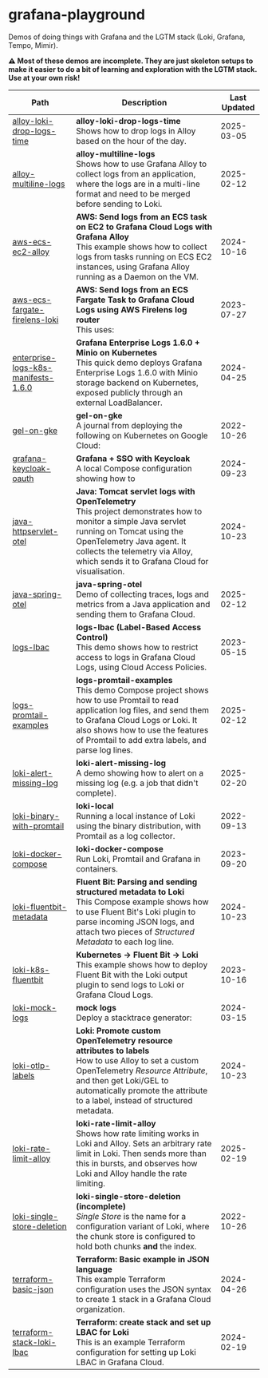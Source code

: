 # grafana-playground

Demos of doing things with Grafana and the LGTM stack (Loki, Grafana, Tempo, Mimir).

**⚠ Most of these demos are incomplete. They are just skeleton setups to make it easier to do a bit of learning and exploration with the LGTM stack. Use at your own risk!**

<!-- BEGIN_LIST -->
| Path | Description | Last Updated |
|------|-------------|--------------|
| [alloy-loki-drop-logs-time](alloy-loki-drop-logs-time/README.md) | **alloy-loki-drop-logs-time**<br>Shows how to drop logs in Alloy based on the hour of the day. | 2025-03-05 |
| [alloy-multiline-logs](alloy-multiline-logs/README.md) | **alloy-multiline-logs**<br>Shows how to use Grafana Alloy to collect logs from an application, where the logs are in a multi-line format and need to be merged before sending to Loki. | 2025-02-12 |
| [aws-ecs-ec2-alloy](aws-ecs-ec2-alloy/README.md) | **AWS: Send logs from an ECS task on EC2 to Grafana Cloud Logs with Grafana Alloy**<br>This example shows how to collect logs from tasks running on ECS EC2 instances, using Grafana Alloy running as a Daemon on the VM. | 2024-10-16 |
| [aws-ecs-fargate-firelens-loki](aws-ecs-fargate-firelens-loki/README.md) | **AWS: Send logs from an ECS Fargate Task to Grafana Cloud Logs using AWS Firelens log router**<br>This uses: | 2023-07-27 |
| [enterprise-logs-k8s-manifests-1.6.0](enterprise-logs-k8s-manifests-1.6.0/README.md) | **Grafana Enterprise Logs 1.6.0 + Minio on Kubernetes**<br>This quick demo deploys Grafana Enterprise Logs 1.6.0 with Minio storage backend on Kubernetes, exposed publicly through an external LoadBalancer. | 2024-04-25 |
| [gel-on-gke](gel-on-gke/README.md) | **gel-on-gke**<br>A journal from deploying the following on Kubernetes on Google Cloud: | 2022-10-26 |
| [grafana-keycloak-oauth](grafana-keycloak-oauth/README.md) | **Grafana + SSO with Keycloak**<br>A local Compose configuration showing how to | 2024-09-23 |
| [java-httpservlet-otel](java-httpservlet-otel/README.md) | **Java: Tomcat servlet logs with OpenTelemetry**<br>This project demonstrates how to monitor a simple Java servlet running on Tomcat using the OpenTelemetry Java agent. It collects the telemetry via Alloy, which sends it to Grafana Cloud for visualisation. | 2024-10-23 |
| [java-spring-otel](java-spring-otel/README.md) | **java-spring-otel**<br>Demo of collecting traces, logs and metrics from a Java application and sending them to Grafana Cloud. | 2025-02-12 |
| [logs-lbac](logs-lbac/README.md) | **logs-lbac (Label-Based Access Control)**<br>This demo shows how to restrict access to logs in Grafana Cloud Logs, using Cloud Access Policies. | 2023-05-15 |
| [logs-promtail-examples](logs-promtail-examples/README.md) | **logs-promtail-examples**<br>This demo Compose project shows how to use Promtail to read application log files, and send them to Grafana Cloud Logs or Loki. It also shows how to use the features of Promtail to add extra labels, and parse log lines. | 2025-02-12 |
| [loki-alert-missing-log](loki-alert-missing-log/README.md) | **loki-alert-missing-log**<br>A demo showing how to alert on a missing log (e.g. a job that didn't complete). | 2025-02-20 |
| [loki-binary-with-promtail](loki-binary-with-promtail/README.md) | **loki-local**<br>Running a local instance of Loki using the binary distribution, with Promtail as a log collector. | 2022-09-13 |
| [loki-docker-compose](loki-docker-compose/README.md) | **loki-docker-compose**<br>Run Loki, Promtail and Grafana in containers. | 2023-09-20 |
| [loki-fluentbit-metadata](loki-fluentbit-metadata/README.md) | **Fluent Bit: Parsing and sending structured metadata to Loki**<br>This Compose example shows how to use Fluent Bit's Loki plugin to parse incoming JSON logs, and attach two pieces of _Structured Metadata_ to each log line. | 2024-10-23 |
| [loki-k8s-fluentbit](loki-k8s-fluentbit/README.md) | **Kubernetes -> Fluent Bit -> Loki**<br>This example shows how to deploy Fluent Bit with the Loki output plugin to send logs to Loki or Grafana Cloud Logs. | 2023-10-16 |
| [loki-mock-logs](loki-mock-logs/README.md) | **mock logs**<br>Deploy a stacktrace generator: | 2024-03-15 |
| [loki-otlp-labels](loki-otlp-labels/README.md) | **Loki: Promote custom OpenTelemetry resource attributes to labels**<br>How to use Alloy to set a custom OpenTelemetry _Resource Attribute_, and then get Loki/GEL to automatically promote the attribute to a label, instead of structured metadata. | 2024-10-23 |
| [loki-rate-limit-alloy](loki-rate-limit-alloy/README.md) | **loki-rate-limit-alloy**<br>Shows how rate limiting works in Loki and Alloy. Sets an arbitrary rate limit in Loki. Then sends more than this in bursts, and observes how Loki and Alloy handle the rate limiting. | 2025-02-19 |
| [loki-single-store-deletion](loki-single-store-deletion/README.md) | **loki-single-store-deletion (incomplete)**<br>_Single Store_ is the name for a configuration variant of Loki, where the chunk store is configured to hold both chunks **and** the index. | 2022-10-26 |
| [terraform-basic-json](terraform-basic-json/README.md) | **Terraform: Basic example in JSON language**<br>This example Terraform configuration uses the JSON syntax to create 1 stack in a Grafana Cloud organization. | 2024-04-26 |
| [terraform-stack-loki-lbac](terraform-stack-loki-lbac/README.md) | **Terraform: create stack and set up LBAC for Loki**<br>This is an example Terraform configuration for setting up Loki LBAC in Grafana Cloud. | 2024-02-19 |
<!-- END_LIST -->
